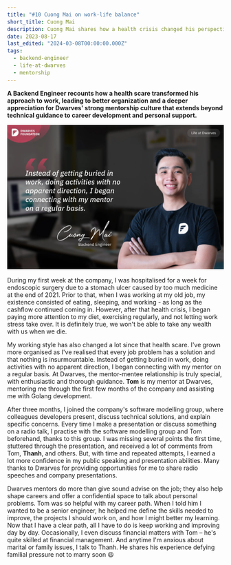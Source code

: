 ```yaml
---
title: "#10 Cuong Mai on work-life balance"
short_title: Cuong Mai
description: Cuong Mai shares how a health crisis changed his perspective on work-life balance and the importance of mentorship at Dwarves Foundation
date: 2023-08-17
last_edited: "2024-03-08T00:00:00.000Z"
tags:
  - backend-engineer
  - life-at-dwarves
  - mentorship
---
```


**A Backend Engineer recounts how a health scare transformed his approach to work, leading to better organization and a deeper appreciation for Dwarves' strong mentorship culture that extends beyond technical guidance to career development and personal support.**

![Cuong Mai - BE Engineer at Dwarves](assets/notion-image-1744012334412-sgoaz.webp)

During my first week at the company, I was hospitalised for a week for endoscopic surgery due to a stomach ulcer caused by too much medicine at the end of 2021. Prior to that, when I was working at my old job, my existence consisted of eating, sleeping, and working - as long as the cashflow continued coming in. However, after that health crisis, I began paying more attention to my diet, exercising regularly, and not letting work stress take over. It is definitely true, we won't be able to take any wealth with us when we die.

My working style has also changed a lot since that health scare. I've grown more organised as I've realised that every job problem has a solution and that nothing is insurmountable. Instead of getting buried in work, doing activities with no apparent direction, I began connecting with my mentor on a regular basis. At Dwarves, the mentor-mentee relationship is truly special, with enthusiastic and thorough guidance. **Tom** is my mentor at Dwarves, mentoring me through the first few months of the company and assisting me with Golang development.

After three months, I joined the company's software modelling group, where colleagues developers present, discuss technical solutions, and explain specific concerns. Every time I make a presentation or discuss something on a radio talk, I practise with the software modelling group and Tom beforehand, thanks to this group. I was missing several points the first time, stuttered through the presentation, and received a lot of comments from Tom, **Thanh**, and others. But, with time and repeated attempts, I earned a lot more confidence in my public speaking and presentation abilities. Many thanks to Dwarves for providing opportunities for me to share radio speeches and company presentations.

Dwarves mentors do more than give sound advise on the job; they also help shape careers and offer a confidential space to talk about personal problems. Tom was so helpful with my career path. When I told him I wanted to be a senior engineer, he helped me define the skills needed to improve, the projects I should work on, and how I might better my learning. Now that I have a clear path, all I have to do is keep working and improving day by day. Occasionally, I even discuss financial matters with Tom – he's quite skilled at financial management. And anytime I'm anxious about marital or family issues, I talk to Thanh. He shares his experience defying familial pressure not to marry soon 😃

